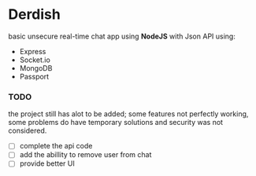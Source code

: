 # Derdish
basic unsecure real-time chat app using **NodeJS** with Json API using: 
- Express
- Socket.io
- MongoDB
- Passport

### TODO
the project still has alot to be added; some features not perfectly working, some problems do have temporary solutions and security was not considered.
- [ ] complete the api code
- [ ] add the abillity to remove user from chat
- [ ] provide better UI
